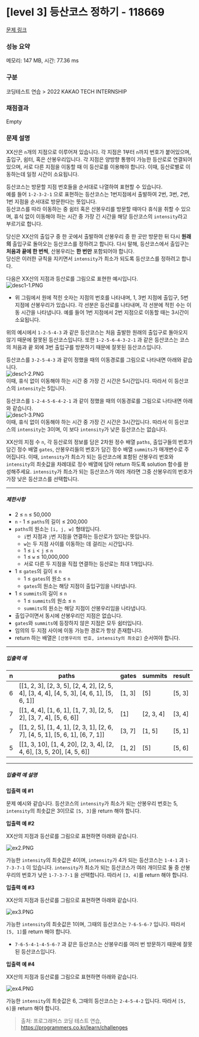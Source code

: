 # [level 3] 등산코스 정하기 - 118669 

[문제 링크](https://school.programmers.co.kr/learn/courses/30/lessons/118669) 

### 성능 요약

메모리: 147 MB, 시간: 77.36 ms

### 구분

코딩테스트 연습 > 2022 KAKAO TECH INTERNSHIP

### 채점결과

Empty

### 문제 설명

<p>XX산은 <code>n</code>개의 지점으로 이루어져 있습니다. 각 지점은 1부터 <code>n</code>까지 번호가 붙어있으며, 출입구, 쉼터, 혹은 산봉우리입니다. 각 지점은 양방향 통행이 가능한 등산로로 연결되어 있으며, 서로 다른 지점을 이동할 때 이 등산로를 이용해야 합니다. 이때, 등산로별로 이동하는데 일정 시간이 소요됩니다.</p>

<p>등산코스는 방문할 지점 번호들을 순서대로 나열하여 표현할 수 있습니다.<br>
예를 들어 <code>1-2-3-2-1</code> 으로 표현하는 등산코스는 1번지점에서 출발하여 2번, 3번, 2번, 1번 지점을 순서대로 방문한다는 뜻입니다.<br>
등산코스를 따라 이동하는 중 쉼터 혹은 산봉우리를 방문할 때마다 휴식을 취할 수 있으며, 휴식 없이 이동해야 하는 시간 중 가장 긴 시간을 해당 등산코스의 <code>intensity</code>라고 부르기로 합니다.</p>

<p>당신은 XX산의 출입구 중 한 곳에서 출발하여 산봉우리 중 한 곳만 방문한 뒤 다시 <strong>원래의</strong> 출입구로 돌아오는 등산코스를 정하려고 합니다. 다시 말해, 등산코스에서 출입구는 <strong>처음과 끝에 한 번씩</strong>, 산봉우리는 <strong>한 번만</strong> 포함되어야 합니다.<br>
당신은 이러한 규칙을 지키면서 <code>intensity</code>가 최소가 되도록 등산코스를 정하려고 합니다.</p>

<p>다음은 XX산의 지점과 등산로를 그림으로 표현한 예시입니다.<br>
<img src="https://grepp-programmers.s3.ap-northeast-2.amazonaws.com/files/production/d1764091-629a-414b-9f77-e2ff1b38c6e0/desc1-1.PNG" title="" alt="desc1-1.PNG"></p>

<ul>
<li>위 그림에서 원에 적힌 숫자는 지점의 번호를 나타내며, 1, 3번 지점에 출입구, 5번 지점에 산봉우리가 있습니다. 각 선분은 등산로를 나타내며, 각 선분에 적힌 수는 이동 시간을 나타냅니다. 예를 들어 1번 지점에서 2번 지점으로 이동할 때는 3시간이 소요됩니다.</li>
</ul>

<p>위의 예시에서 <code>1-2-5-4-3</code> 과 같은 등산코스는 처음 출발한 원래의 출입구로 돌아오지 않기 때문에 잘못된 등산코스입니다. 또한 <code>1-2-5-6-4-3-2-1</code> 과 같은 등산코스는 코스의 처음과 끝 외에 3번 출입구를 방문하기 때문에 잘못된 등산코스입니다.</p>

<p>등산코스를 <code>3-2-5-4-3</code> 과 같이 정했을 때의 이동경로를 그림으로 나타내면 아래와 같습니다.<br>
<img src="https://grepp-programmers.s3.ap-northeast-2.amazonaws.com/files/production/ae2b6ccd-290b-4074-aebe-028c13dc4cbe/desc1-2.PNG" title="" alt="desc1-2.PNG"><br>
이때, 휴식 없이 이동해야 하는 시간 중 가장 긴 시간은 5시간입니다. 따라서 이 등산코스의 <code>intensity</code>는 5입니다.</p>

<p>등산코스를 <code>1-2-4-5-6-4-2-1</code> 과 같이 정했을 때의 이동경로를 그림으로 나타내면 아래와 같습니다.<br>
<img src="https://grepp-programmers.s3.ap-northeast-2.amazonaws.com/files/production/165bcca3-ee06-46b4-95f8-7c3cedd2cb42/desc1-3.PNG" title="" alt="desc1-3.PNG"><br>
이때, 휴식 없이 이동해야 하는 시간 중 가장 긴 시간은 3시간입니다. 따라서 이 등산코스의 <code>intensity</code>는 3이며, 이 보다 <code>intensity</code>가 낮은 등산코스는 없습니다.</p>

<p>XX산의 지점 수 <code>n</code>, 각 등산로의 정보를 담은 2차원 정수 배열 <code>paths</code>, 출입구들의 번호가 담긴 정수 배열 <code>gates</code>, 산봉우리들의 번호가 담긴 정수 배열 <code>summits</code>가 매개변수로 주어집니다. 이때, <code>intensity</code>가 최소가 되는 등산코스에 포함된 산봉우리 번호와 <code>intensity</code>의 최솟값을 차례대로 정수 배열에 담아 return 하도록 solution 함수를 완성해주세요. <code>intensity</code>가 최소가 되는 등산코스가 여러 개라면 그중 산봉우리의 번호가 가장 낮은 등산코스를 선택합니다.</p>

<hr>

<h5>제한사항</h5>

<ul>
<li>2 ≤ <code>n</code> ≤ 50,000</li>
<li><code>n</code> - 1 ≤ <code>paths</code>의 길이 ≤ 200,000</li>
<li><code>paths</code>의 원소는 <code>[i, j, w]</code> 형태입니다.

<ul>
<li><code>i</code>번 지점과 <code>j</code>번 지점을 연결하는 등산로가 있다는 뜻입니다.</li>
<li><code>w</code>는 두 지점 사이를 이동하는 데 걸리는 시간입니다.</li>
<li>1 ≤ <code>i</code> &lt; <code>j</code> ≤ <code>n</code></li>
<li>1 ≤ <code>w</code> ≤ 10,000,000</li>
<li>서로 다른 두 지점을 직접 연결하는 등산로는 최대 1개입니다.</li>
</ul></li>
<li>1 ≤ <code>gates</code>의 길이 ≤ <code>n</code>

<ul>
<li>1 ≤ <code>gates</code>의 원소 ≤ <code>n</code></li>
<li><code>gates</code>의 원소는 해당 지점이 출입구임을 나타냅니다.</li>
</ul></li>
<li>1 ≤ <code>summits</code>의 길이 ≤ <code>n</code>

<ul>
<li>1 ≤ <code>summits</code>의 원소 ≤ <code>n</code></li>
<li><code>summits</code>의 원소는 해당 지점이 산봉우리임을 나타냅니다.</li>
</ul></li>
<li>출입구이면서 동시에 산봉우리인 지점은 없습니다.</li>
<li><code>gates</code>와 <code>summits</code>에 등장하지 않은 지점은 모두 쉼터입니다.</li>
<li>임의의 두 지점 사이에 이동 가능한 경로가 항상 존재합니다.</li>
<li>return 하는 배열은 <code>[산봉우리의 번호, intensity의 최솟값]</code> 순서여야 합니다.</li>
</ul>

<hr>

<h5>입출력 예</h5>
<table class="table">
        <thead><tr>
<th>n</th>
<th>paths</th>
<th>gates</th>
<th>summits</th>
<th>result</th>
</tr>
</thead>
        <tbody><tr>
<td>6</td>
<td>[[1, 2, 3], [2, 3, 5], [2, 4, 2], [2, 5, 4], [3, 4, 4], [4, 5, 3], [4, 6, 1], [5, 6, 1]]</td>
<td>[1, 3]</td>
<td>[5]</td>
<td>[5, 3]</td>
</tr>
<tr>
<td>7</td>
<td>[[1, 4, 4], [1, 6, 1], [1, 7, 3], [2, 5, 2], [3, 7, 4], [5, 6, 6]]</td>
<td>[1]</td>
<td>[2, 3, 4]</td>
<td>[3, 4]</td>
</tr>
<tr>
<td>7</td>
<td>[[1, 2, 5], [1, 4, 1], [2, 3, 1], [2, 6, 7], [4, 5, 1], [5, 6, 1], [6, 7, 1]]</td>
<td>[3, 7]</td>
<td>[1, 5]</td>
<td>[5, 1]</td>
</tr>
<tr>
<td>5</td>
<td>[[1, 3, 10], [1, 4, 20], [2, 3, 4], [2, 4, 6], [3, 5, 20], [4, 5, 6]]</td>
<td>[1, 2]</td>
<td>[5]</td>
<td>[5, 6]</td>
</tr>
</tbody>
      </table>
<hr>

<h5>입출력 예 설명</h5>

<p><strong>입출력 예 #1</strong></p>

<p>문제 예시와 같습니다. 등산코스의 <code>intensity</code>가 최소가 되는 산봉우리 번호는 5, <code>intensity</code>의 최솟값은 3이므로 <code>[5, 3]</code>을 return 해야 합니다.</p>

<p><strong>입출력 예 #2</strong></p>

<p>XX산의 지점과 등산로를 그림으로 표현하면 아래와 같습니다.</p>

<p><img src="https://grepp-programmers.s3.ap-northeast-2.amazonaws.com/files/production/b978b0f5-7e8b-4dbe-aeb0-a6c21a3431e4/ex2.PNG" title="" alt="ex2.PNG"></p>

<p>가능한 <code>intensity</code>의 최솟값은 4이며, <code>intensity</code>가 4가 되는 등산코스는 <code>1-4-1</code> 과 <code>1-7-3-7-1</code> 이 있습니다. <code>intensity</code>가 최소가 되는 등산코스가 여러 개이므로 둘 중 산봉우리의 번호가 낮은 <code>1-7-3-7-1</code> 을 선택합니다. 따라서 <code>[3, 4]</code>를 return 해야 합니다.</p>

<p><strong>입출력 예 #3</strong></p>

<p>XX산의 지점과 등산로를 그림으로 표현하면 아래와 같습니다.</p>

<p><img src="https://grepp-programmers.s3.ap-northeast-2.amazonaws.com/files/production/53399b93-368c-42bd-ad68-1230f59479c8/ex3.PNG" title="" alt="ex3.PNG"></p>

<p>가능한 <code>intensity</code>의 최솟값은 1이며, 그때의 등산코스는 <code>7-6-5-6-7</code> 입니다. 따라서 <code>[5, 1]</code>를 return 해야 합니다.</p>

<ul>
<li><code>7-6-5-4-1-4-5-6-7</code> 과 같은 등산코스는 산봉우리를 여러 번 방문하기 때문에 잘못된 등산코스입니다.</li>
</ul>

<p><strong>입출력 예 #4</strong></p>

<p>XX산의 지점과 등산로를 그림으로 표현하면 아래와 같습니다.</p>

<p><img src="https://grepp-programmers.s3.ap-northeast-2.amazonaws.com/files/production/0abfa9ed-7b1a-4619-a23d-1becf94d1bc3/ex4.PNG" title="" alt="ex4.PNG"></p>

<p>가능한 <code>intensity</code>의 최솟값은 6, 그때의 등산코스는 <code>2-4-5-4-2</code> 입니다. 따라서 <code>[5, 6]</code>을 return 해야 합니다.</p>


> 출처: 프로그래머스 코딩 테스트 연습, https://programmers.co.kr/learn/challenges